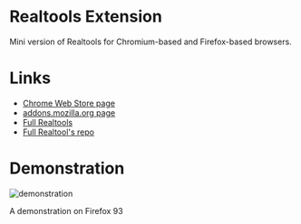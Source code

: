 # Realtools Extension

Mini version of Realtools for Chromium-based and Firefox-based browsers.

# Links

* [Chrome Web Store page](https://realtools.shay.cat/chrome)
* [addons.mozilla.org page](https://realtools.shay.cat/firefox)
* [Full Realtools](https://realmerge.shay.cat)
* [Full Realtool's repo](https://github.com/shayypy/realmerge)

# Demonstration

![demonstration](https://i.imgur.com/X6BMNj5.gif)

A demonstration on Firefox 93
